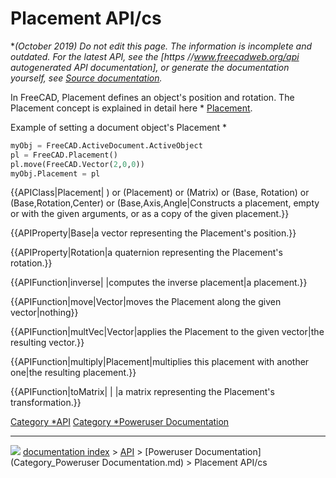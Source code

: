# Placement API/cs
**(October 2019) Do not edit this page. The information is incomplete and outdated. For the latest API, see the [https   *//www.freecadweb.org/api autogenerated API documentation], or generate the documentation yourself, see [Source documentation](Source_documentation.md).**

In FreeCAD, Placement defines an object\'s position and rotation. The Placement concept is explained in detail here   * [Placement](Placement.md).

Example of setting a document object\'s Placement   * 
```python
myObj = FreeCAD.ActiveDocument.ActiveObject
pl = FreeCAD.Placement()
pl.move(FreeCAD.Vector(2,0,0))
myObj.Placement = pl
```


{{APIClass|Placement| ) or (Placement) or (Matrix) or (Base, Rotation) or (Base,Rotation,Center) or (Base,Axis,Angle|Constructs a placement, empty or with the given arguments, or as a copy of the given placement.}}


{{APIProperty|Base|a vector representing the Placement's position.}}


{{APIProperty|Rotation|a quaternion representing the Placement's rotation.}}


{{APIFunction|inverse| |computes the inverse placement|a placement.}}


{{APIFunction|move|Vector|moves the Placement along the given vector|nothing}}


{{APIFunction|multVec|Vector|applies the Placement to the given vector|the resulting vector.}}


{{APIFunction|multiply|Placement|multiplies this placement with another one|the resulting placement.}}


{{APIFunction|toMatrix| | |a matrix representing the Placement's transformation.}}


 

[Category   *API](Category_API.md) [Category   *Poweruser Documentation](Category_Poweruser_Documentation.md)



---
![](images/Right_arrow.png) [documentation index](../README.md) > [API](Category_API.md) > [Poweruser Documentation](Category_Poweruser Documentation.md) > Placement API/cs
